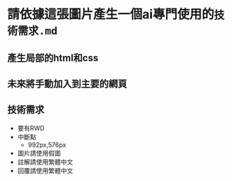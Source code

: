 # 請依據這張圖片產生一個ai專門使用的`技術需求.md`
## 產生局部的html和css
## 未來將手動加入到主要的網頁
## 技術需求
- 要有RWD
- 中斷點
    - 992px,576px
- 圖片請使用假圖
- 註解請使用繁體中文
- 回覆請使用繁體中文
